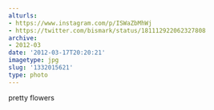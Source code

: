 ```yaml
---
alturls:
- https://www.instagram.com/p/ISWaZbMhWj
- https://twitter.com/bismark/status/181112922062327808
archive:
- 2012-03
date: '2012-03-17T20:20:21'
imagetype: jpg
slug: '1332015621'
type: photo
---
```


pretty flowers

